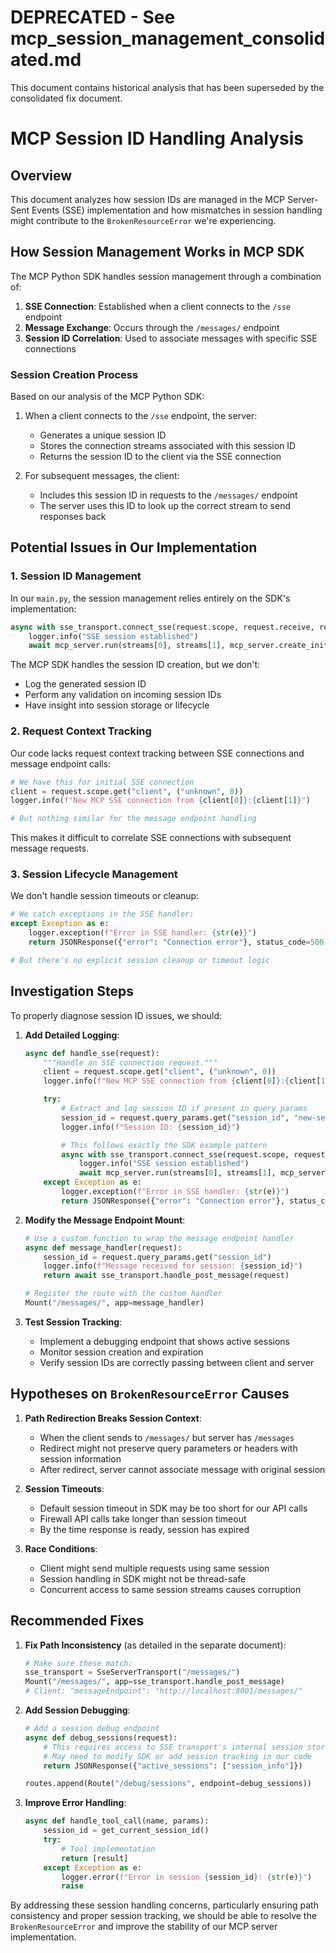 # DEPRECATED - See mcp_session_management_consolidated.md

This document contains historical analysis that has been superseded by the consolidated fix document.

# MCP Session ID Handling Analysis

## Overview

This document analyzes how session IDs are managed in the MCP Server-Sent Events (SSE) implementation and how mismatches in session handling might contribute to the `BrokenResourceError` we're experiencing.

## How Session Management Works in MCP SDK

The MCP Python SDK handles session management through a combination of:

1. **SSE Connection**: Established when a client connects to the `/sse` endpoint
2. **Message Exchange**: Occurs through the `/messages/` endpoint
3. **Session ID Correlation**: Used to associate messages with specific SSE connections

### Session Creation Process

Based on our analysis of the MCP Python SDK:

1. When a client connects to the `/sse` endpoint, the server:
   - Generates a unique session ID
   - Stores the connection streams associated with this session ID
   - Returns the session ID to the client via the SSE connection

2. For subsequent messages, the client:
   - Includes this session ID in requests to the `/messages/` endpoint
   - The server uses this ID to look up the correct stream to send responses back

## Potential Issues in Our Implementation

### 1. Session ID Management

In our `main.py`, the session management relies entirely on the SDK's implementation:

```python
async with sse_transport.connect_sse(request.scope, request.receive, request._send) as streams:
    logger.info("SSE session established")
    await mcp_server.run(streams[0], streams[1], mcp_server.create_initialization_options())
```

The MCP SDK handles the session ID creation, but we don't:
- Log the generated session ID
- Perform any validation on incoming session IDs
- Have insight into session storage or lifecycle

### 2. Request Context Tracking

Our code lacks request context tracking between SSE connections and message endpoint calls:

```python
# We have this for initial SSE connection
client = request.scope.get("client", ("unknown", 0))
logger.info(f"New MCP SSE connection from {client[0]}:{client[1]}")

# But nothing similar for the message endpoint handling
```

This makes it difficult to correlate SSE connections with subsequent message requests.

### 3. Session Lifecycle Management

We don't handle session timeouts or cleanup:

```python
# We catch exceptions in the SSE handler:
except Exception as e:
    logger.exception(f"Error in SSE handler: {str(e)}")
    return JSONResponse({"error": "Connection error"}, status_code=500)

# But there's no explicit session cleanup or timeout logic
```

## Investigation Steps

To properly diagnose session ID issues, we should:

1. **Add Detailed Logging**:
   ```python
   async def handle_sse(request):
       """Handle an SSE connection request."""
       client = request.scope.get("client", ("unknown", 0))
       logger.info(f"New MCP SSE connection from {client[0]}:{client[1]}")

       try:
           # Extract and log session ID if present in query params
           session_id = request.query_params.get("session_id", "new-session")
           logger.info(f"Session ID: {session_id}")

           # This follows exactly the SDK example pattern
           async with sse_transport.connect_sse(request.scope, request.receive, request._send) as streams:
               logger.info("SSE session established")
               await mcp_server.run(streams[0], streams[1], mcp_server.create_initialization_options())
       except Exception as e:
           logger.exception(f"Error in SSE handler: {str(e)}")
           return JSONResponse({"error": "Connection error"}, status_code=500)
   ```

2. **Modify the Message Endpoint Mount**:
   ```python
   # Use a custom function to wrap the message endpoint handler
   async def message_handler(request):
       session_id = request.query_params.get("session_id")
       logger.info(f"Message received for session: {session_id}")
       return await sse_transport.handle_post_message(request)

   # Register the route with the custom handler
   Mount("/messages/", app=message_handler)
   ```

3. **Test Session Tracking**:
   - Implement a debugging endpoint that shows active sessions
   - Monitor session creation and expiration
   - Verify session IDs are correctly passing between client and server

## Hypotheses on `BrokenResourceError` Causes

1. **Path Redirection Breaks Session Context**:
   - When the client sends to `/messages/` but server has `/messages`
   - Redirect might not preserve query parameters or headers with session information
   - After redirect, server cannot associate message with original session

2. **Session Timeouts**:
   - Default session timeout in SDK may be too short for our API calls
   - Firewall API calls take longer than session timeout
   - By the time response is ready, session has expired

3. **Race Conditions**:
   - Client might send multiple requests using same session
   - Session handling in SDK might not be thread-safe
   - Concurrent access to same session streams causes corruption

## Recommended Fixes

1. **Fix Path Inconsistency** (as detailed in the separate document):
   ```python
   # Make sure these match:
   sse_transport = SseServerTransport("/messages/")
   Mount("/messages/", app=sse_transport.handle_post_message)
   # Client: "messageEndpoint": "http://localhost:8001/messages/"
   ```

2. **Add Session Debugging**:
   ```python
   # Add a session debug endpoint
   async def debug_sessions(request):
       # This requires access to SSE transport's internal session store
       # May need to modify SDK or add session tracking in our code
       return JSONResponse({"active_sessions": ["session_info"]})

   routes.append(Route("/debug/sessions", endpoint=debug_sessions))
   ```

3. **Improve Error Handling**:
   ```python
   async def handle_tool_call(name, params):
       session_id = get_current_session_id()
       try:
           # Tool implementation
           return [result]
       except Exception as e:
           logger.error(f"Error in session {session_id}: {str(e)}")
           raise
   ```

By addressing these session handling concerns, particularly ensuring path consistency and proper session tracking, we should be able to resolve the `BrokenResourceError` and improve the stability of our MCP server implementation.
